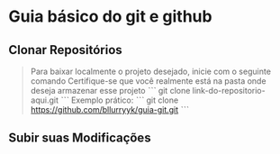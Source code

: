 # Guia básico do git e github

## Clonar Repositórios
>Para baixar localmente o projeto desejado, inicie com o seguinte comando
>Certifique-se que você realmente está na pasta onde deseja armazenar esse projeto
ˋˋˋ
git clone link-do-repositorio-aqui.git
ˋˋˋ
>Exemplo prático:
ˋˋˋ
git clone https://github.com/bllurryyk/guia-git.git
ˋˋˋ
## Subir suas Modificações